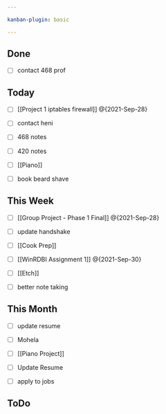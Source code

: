 ```yaml
---

kanban-plugin: basic

---
```


## Done

- [ ] contact 468 prof


## Today

- [ ] [[Project 1 iptables firewall]] @{2021-Sep-28}
- [ ] contact heni
- [ ] 468 notes
- [ ] 420 notes
- [ ] [[Piano]]
- [ ] book beard shave


## This Week

- [ ] [[Group Project - Phase 1 Final]] @{2021-Sep-28}
- [ ] update handshake
- [ ] [[Cook Prep]]
- [ ] [[WinRDBI Assignment 1]] @{2021-Sep-30}
- [ ] [[Etch]]
- [ ] better note taking


## This Month

- [ ] update resume
- [ ] Mohela
- [ ] [[Piano Project]]
- [ ] Update Resume
- [ ] apply to jobs


## ToDo



